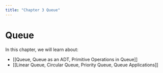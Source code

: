 ```yaml
---
title: "Chapter 3 Queue"
---
```

# Queue

In this chapter, we will learn about:
- [[Queue, Queue as an ADT, Primitive Operations in Queue]]
- [[Linear Queue, Circular Queue, Priority Queue, Queue Applications]]
